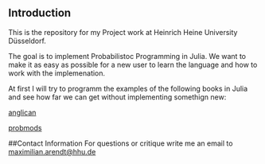 ## Introduction


This is the repository for my Project work at Heinrich Heine University Düsseldorf.


The goal is to implement Probabilistoc Programming in Julia. We want to make it as easy as possible for a new user to learn the language 
and how to work with the implemenation.

At first I will try to programm the examples of the following books in Julia and see how far we can get without implementing somethign new:

[anglican](http://www.robots.ox.ac.uk/~fwood/anglican/language/index.html)



[probmods](https://probmods.org/inference-process.html#mh-on-program-executions)

##Contact Information
For questions or critique write me an email to 
maximilian.arendt@hhu.de

